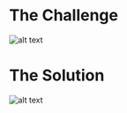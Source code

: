 <h1>The Challenge</h1>

![alt text](https://github.com/itismuzak/picoCTF-2022-writeups/blob/main/St3g0/FTyQaKUWAAEIFPd.jpg)
<h1>The Solution</h1>

![alt text](https://github.com/itismuzak/picoCTF-2022-writeups/blob/main/St3g0/FTyQaufWAAI1K5i.jpg)
